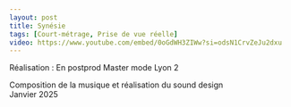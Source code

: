 ```yaml
---
layout: post
title: Synésie
tags: [Court-métrage, Prise de vue réelle]
video: https://www.youtube.com/embed/0oGdWH3ZIWw?si=odsN1CrvZeJu2dxu
---
```


Réalisation : En postprod
Master mode Lyon 2   

Composition de la musique et réalisation du sound design  
Janvier 2025
